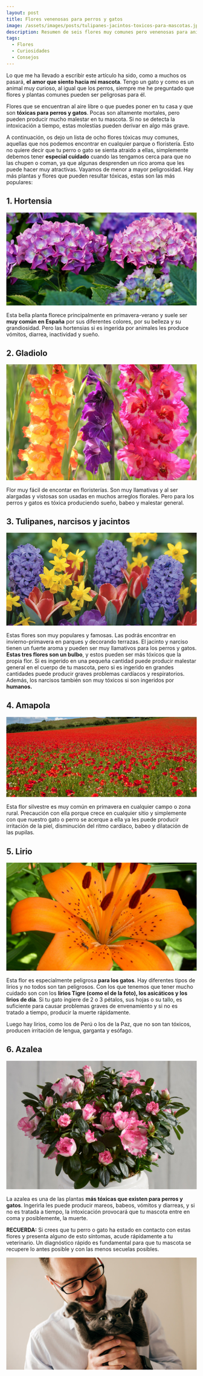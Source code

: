 ```yaml
---
layout: post
title: Flores venenosas para perros y gatos
image: /assets/images/posts/tulipanes-jacintos-toxicos-para-mascotas.jpg
description: Resumen de seis flores muy comunes pero venenosas para animales
tags:
  - Flores
  - Curiosidades
  - Consejos
---
```


Lo que me ha llevado a escribir este artículo ha sido, como a muchos os pasará, **el amor que siento hacia mi mascota**. Tengo un gato y como es un animal muy curioso, al igual que los perros, siempre me he preguntado que flores y plantas comunes pueden ser peligrosas para él.

Flores que se encuentran al aire libre o que puedes poner en tu casa y que son **tóxicas para perros y gatos**. Pocas son altamente mortales, pero pueden producir mucho malestar en tu mascota. Si no se detecta la intoxicación a tiempo, estas molestias pueden derivar en algo más grave.

A continuación, os dejo un lista de ocho flores tóxicas muy comunes, aquellas que nos podemos encontrar en cualquier parque o floristería. Esto no quiere decir que tu perro o gato se sienta atraido a ellas, simplemente debemos tener **especial cuidado** cuando las tengamos cerca para que no las chupen o coman, ya que algunas desprenden un rico aroma que les puede hacer muy atractivas. Vayamos de menor a mayor peligrosidad. Hay más plantas y flores que pueden resultar tóxicas, estas son las más populares:

## 1. Hortensia

![Hortensia](/assets/images/posts/hortensia-toxica-para-mascotas.jpg)

Esta bella planta florece principalmente en primavera-verano y suele ser **muy común en España** por sus diferentes colores, por su belleza y su grandiosidad. Pero las hortensias si es ingerida por animales les produce vómitos, diarrea, inactividad y sueño.

## 2. Gladiolo
 
![Gladiolo](/assets/images/posts/gladiolo-toxico-para-perros-gatos.jpg)
  
Flor muy fácil de encontar en floristerías. Son muy llamativas y al ser alargadas y vistosas son usadas en muchos arreglos florales. Pero para los perros y gatos es tóxica produciendo sueño, babeo y malestar general.


## 3. Tulipanes, narcisos y jacintos

![Tulipanes, narcisos y jacintos](/assets/images/posts/tulipanes-jacintos-narcisos-toxicos-para-mascotas.jpg)

Estas flores son muy populares y famosas. Las podrás encontrar en invierno-primavera en parques y decorando terrazas. El jacinto y narciso tienen un fuerte aroma y pueden ser muy llamativos para los perros y gatos. **Estas tres flores son un bulbo**, y estos pueden ser más tóxicos que la propia flor. Si es ingerido en una pequeña cantidad puede producir malestar general en el cuerpo de tu mascota, pero si es ingerido en grandes cantidades puede producir graves problemas cardíacos y respiratorios. Además, los narcisos también son muy tóxicos si son ingeridos por **humanos.**

## 4. Amapola

![Amapola](/assets/images/posts/amapola-toxica-para-mascotas.jpg)

Esta flor silvestre es muy común en primavera en cualquier campo o zona rural. Precaución con ella porque crece en cualquier sitio y simplemente con que nuestro gato o perro se acerque a ella ya les puede producir irritación de la piel, disminución del ritmo cardíaco, babeo y dilatación de las pupilas.

## 5. Lirio

![Lirios Tigre](/assets/images/posts/lirio-toxico-para-gato.jpg)

Esta flor es especialmente peligrosa **para los gatos**. Hay diferentes tipos de lirios y no todos son tan peligrosos. Con los que tenemos que tener mucho cuidado son con los **lirios Tigre (como el de la foto), los asicáticos y los lirios de día**. Si tu gato ingiere de 2 o 3 pétalos, sus hojas o su tallo, es suficiente para causar problemas graves de envenamiento y si no es tratado a tiempo, producir la muerte rápidamente.

Luego hay lirios, como los de Perú o los de la Paz, que no son tan tóxicos, producen irritación de lengua, garganta y esófago.

## 6. Azalea

![Azalea](/assets/images/posts/azalea-toxica-para-perros-gatos.jpg)

La azalea es una de las plantas **más tóxicas que existen para perros y gatos**. Ingerirla les puede producir mareos, babeos, vómitos y diarreas, y si no es tratada a tiempo, la intoxicación provocará que tu mascota entre en coma y posiblemente, la muerte.

**RECUERDA:** Si crees que tu perro o gato ha estado en contacto con estas flores y presenta alguno de esto síntomas, acude rápidamente a tu veterinario. Un diagnóstico rápido es fundamental para que tu mascota se recupere lo antes posible y con las menos secuelas posibles.

![Flores venenosas para tu mascota](/assets/images/posts/flores-venenosas-perros-gatos.jpg)
